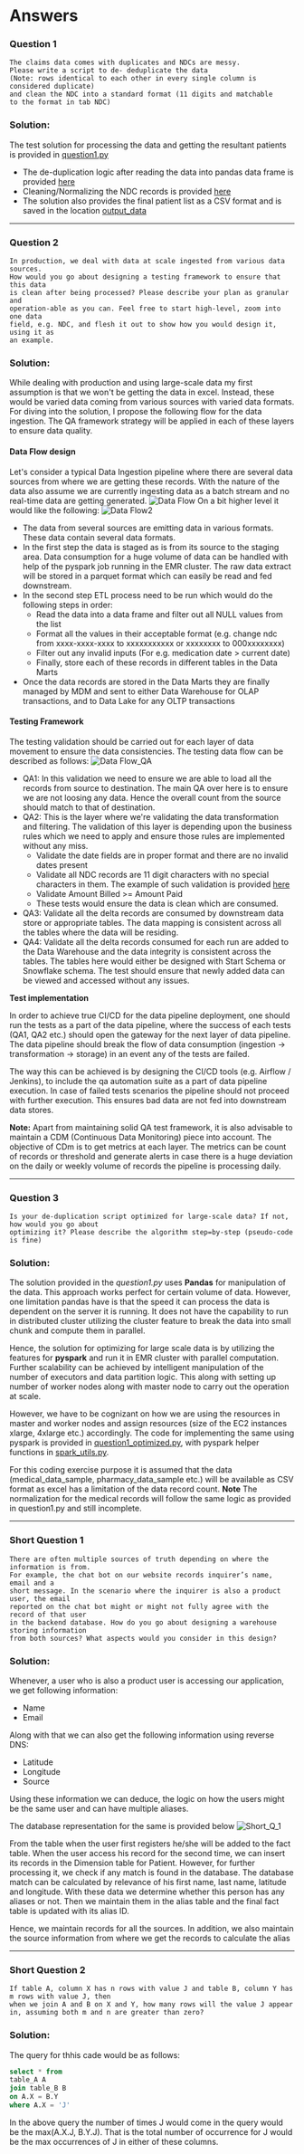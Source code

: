 # Answers
### Question 1
```
The claims data comes with duplicates and NDCs are messy.
Please write a script to de- deduplicate the data
(Note: rows identical to each other in every single column is considered duplicate)
and clean the NDC into a standard format (11 digits and matchable
to the format in tab NDC)
```
### Solution:
The test solution for processing the data and getting the resultant patients is provided in [question1.py](https://github.com/devdasgupta/DE_Challenge/blob/initial-setup/de_challenge/question1.py)

* The de-duplication logic after reading the data into pandas data frame is provided [here](https://github.com/devdasgupta/DE_Challenge/blob/01e01c527a31dbaea83a57fed343e4e877a5eab2/de_challenge/question1.py#L15)
* Cleaning/Normalizing the NDC records is provided [here](https://github.com/devdasgupta/DE_Challenge/blob/01e01c527a31dbaea83a57fed343e4e877a5eab2/de_challenge/question1.py#L86)
* The solution also provides the final patient list as a CSV format and is saved in the location [output_data](https://github.com/devdasgupta/DE_Challenge/blob/initial-setup/de_challenge/output_data/patients.csv)

---
### Question 2
```
In production, we deal with data at scale ingested from various data sources.
How would you go about designing a testing framework to ensure that this data
is clean after being processed? Please describe your plan as granular and
operation-able as you can. Feel free to start high-level, zoom into one data
field, e.g. NDC, and flesh it out to show how you would design it, using it as
an example.
```
### Solution:
While dealing with production and using large-scale data my first assumption is that we won't be getting the data in excel.
Instead, these would be varied data coming from various sources with varied data formats.
For diving into the solution, I propose the following flow for the data ingestion. The QA framework strategy will be applied in each of these layers to ensure data quality.

#### Data Flow design
Let's consider a typical Data Ingestion pipeline where there are several data sources from where we are getting these records. With the nature of the data also assume we are currently ingesting data as a batch stream and no real-time data are getting generated.
![Data Flow](img/Data_Flow.png)
On a bit higher level it would like the following:
![Data Flow2](img/Data_Flow_2.png)
- The data from several sources are emitting data in various formats. These data contain several data formats.
- In the first step the data is staged as is from its source to the staging area. Data consumption for a huge volume of data can be handled with help of the pyspark job running in the EMR cluster. The raw data extract will be stored in a parquet format which can easily be read and fed downstream.
- In the second step ETL process need to be run which would do the following steps in order:
    - Read the data into a data frame and filter out all NULL values from the list
    - Format all the values in their acceptable format (e.g. change ndc from xxxx-xxxx-xxxx to xxxxxxxxxxx or xxxxxxxx to 000xxxxxxxx)
    - Filter out any invalid inputs (For e.g. medication date > current date)
    - Finally, store each of these records in different tables in the Data Marts
- Once the data records are stored in the Data Marts they are finally managed by MDM and sent to either Data Warehouse for OLAP transactions, and to Data Lake for any OLTP transactions

#### Testing Framework
The testing validation should be carried out for each layer of data movement to ensure the data consistencies.
The testing data flow can be described as follows:
![Data Flow_QA](img/Data_Flow_QA.png)
- QA1: In this validation we need to ensure we are able to load all the records from source to destination. The main QA over here is to ensure we are not loosing any data. Hence the overall count from the source should match to that of destination.
- QA2: This is the layer where we're validating the data transformation and filtering. The validation of this layer is depending upon the business rules which we need to apply and ensure those rules are implemented without any miss.
    - Validate the date fields are in proper format and there are no invalid dates present
    - Validate all NDC records are 11 digit characters with no special characters in them. The example of such validation is provided [here](https://github.com/devdasgupta/DE_Challenge/blob/initial-setup/tests/test_question2_patient_output.py)
    - Validate Amount Billed >= Amount Paid
    - These tests would ensure the data is clean which are consumed.
- QA3: Validate all the delta records are consumed by downstream data store or appropriate tables. The data mapping is consistent across all the tables where the data will be residing.
- QA4: Validate all the delta records consumed for each run are added to the Data Warehouse and the data integrity is consistent across the tables. The tables here would either be designed with Start Schema or Snowflake schema. The test should ensure that newly added data can be viewed and accessed without any issues.

**Test implementation**

In order to achieve true CI/CD for the data pipeline deployment, one should run the tests as a part of the data pipeline, where the success of each tests (QA1, QA2 etc.) should open the gateway for the next layer of data pipeline.
The data pipeline should break the flow of data consumption (ingestion -> transformation -> storage) in an event any of the tests are failed.

The way this can be achieved is by designing the CI/CD tools (e.g. Airflow / Jenkins), to include the qa automation suite as a part of data pipeline execution. In case of failed tests scenarios the pipeline should not proceed with further execution. This ensures bad data are not fed into downstream data stores.

**Note:** Apart from maintaining solid QA test framework, it is also advisable to maintain a CDM (Continuous Data Monitoring) piece into account. The objective of CDm is to get metrics at each layer. The metrics can be count of records or threshold and generate alerts in case there is a huge deviation on the daily or weekly volume of records the pipeline is processing daily.

---
### Question 3
```
Is your de-duplication script optimized for large-scale data? If not, how would you go about
optimizing it? Please describe the algorithm step=by-step (pseudo-code is fine)
```
### Solution:
The solution provided in the _question1.py_ uses **Pandas** for manipulation of the data. This approach works perfect for certain volume of data. However, one limitation pandas have is that the speed it can process the data is dependent on the server it is running. It does not have the capability to run in distributed cluster utilizing the cluster feature to break the data into small chunk and compute them in parallel.

Hence, the solution for optimizing for large scale data is by utilizing the features for **pyspark** and run it in EMR cluster with parallel computation. Further scalability can be achieved by intelligent manipulation of the number of executors and data partition logic. This along with setting up number of worker nodes along with master node to carry out the operation at scale.

However, we have to be cognizant on how we are using the resources in master and worker nodes and assign resources
(size of the EC2 instances xlarge, 4xlarge etc.) accordingly.
The code for implementing the same using pyspark is provided in [question1_optimized.py](https://github.com/devdasgupta/DE_Challenge/blob/initial-setup/de_challenge/question1_optimized.py), with pyspark helper functions in [spark_utils.py](https://github.com/devdasgupta/DE_Challenge/blob/initial-setup/de_challenge/spark_utils.py).

For this coding exercise purpose it is assumed that the data (medical_data_sample, pharmacy_data_sample etc.) will be available as CSV format as excel has a limitation of the data record count.
**Note** The normalization for the medical records will follow the same logic as provided in question1.py and still incomplete.

---
### Short Question 1
```
There are often multiple sources of truth depending on where the information is from.
For example, the chat bot on our website records inquirer’s name, email and a
short message. In the scenario where the inquirer is also a product user, the email
reported on the chat bot might or might not fully agree with the record of that user
in the backend database. How do you go about designing a warehouse storing information
from both sources? What aspects would you consider in this design?
```
### Solution:
Whenever, a user who is also a product user is accessing our application, we get following information:
- Name
- Email

Along with that we can also get the following information using reverse DNS:
- Latitude
- Longitude
- Source

Using these information we can deduce, the logic on how the users might be the same user and can have multiple aliases.

The database representation for the same is provided below
![Short_Q_1](img/Short_Ques_1.png)

From the table when the user first registers he/she will be added to the fact table.
When the user access his record for the second time, we can insert its records in the Dimension table for Patient. However, for further processing it, we check if any match is found in the database. The database match can be calculated by relevance of his first name, last name, latitude and longitude. With these data we determine whether this person has any aliases or not. Then we maintain them in the alias table and the final fact table is updated with its alias ID.

Hence, we maintain records for all the sources. In addition, we also maintain the source information from where we get the records to calculate the alias

---
### Short Question 2
```
If table A, column X has n rows with value J and table B, column Y has m rows with value J, then
when we join A and B on X and Y, how many rows will the value J appear in, assuming both m and n are greater than zero?
```
### Solution:
The query for thhis cade would be as follows:
```sql
select * from
table_A A
join table_B B
on A.X = B.Y
where A.X = 'J'
```
In the above query the number of times J would come in the query would be the max(A.X.J, B.Y.J). That is the total number of occurrence for J would be the max occurrences of J in either of these columns.
